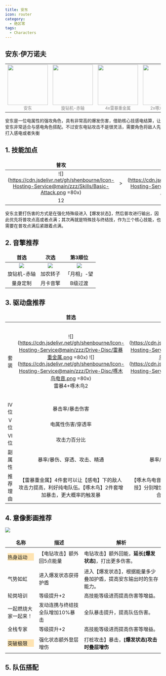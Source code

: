 ```yaml
---
title: 安东
icon: router
category:
  - 绝区零
tags:
  - Characters
---
```


## 安东·伊万诺夫

<!-- #region Introduction -->

<table style="text-align:center">
	<tr>
		<td> <img src="https://cdn.jsdelivr.net/gh/shenbourne/Icon-Hosting-Service@main/zzz/Role-Icons/安东.png" height="130"><br><small style="color:grey;">安东</small> </td>
		<td> <img src="https://cdn.jsdelivr.net/gh/shenbourne/Icon-Hosting-Service@main/zzz/Weapons/旋钻机-赤轴.png" height="130"><br><small style="color:grey;">旋钻机-赤轴</small> </td>
		<td> <img src="https://cdn.jsdelivr.net/gh/shenbourne/Icon-Hosting-Service@main/zzz/Drive-Disc/雷暴重金属.png" height="130"><br><small style="color:grey;">4x雷暴重金属</small> </td>
		<td> <img src="https://cdn.jsdelivr.net/gh/shenbourne/Icon-Hosting-Service@main/zzz/Drive-Disc/啄木鸟电音.png" height="130"><br><small style="color:grey;">2x啄木鸟电音</small> </td>
	</tr>
</table>

<!-- #endregion Introduction -->

安东是一位电属性的强攻角色，具有非常高的爆发伤害，借助核心技感电结算，让安东非常适合与感电角色搭配。不过安东电钻攻击不是很灵活，需要角色将敌人先打入感电或者失衡

<VPCard
	title="电"
	desc="属性"
	logo="https://cdn.jsdelivr.net/gh/shenbourne/Icon-Hosting-Service@main/zzz/Archetype/stats-Electric.svg"
	background="rgba(73, 73, 73,0.15)"
/>

<VPCard
	title="强攻"
	desc="职业"
	logo="https://cdn.jsdelivr.net/gh/shenbourne/Icon-Hosting-Service@main/zzz/Archetype/type-Attack.svg"
	background="rgba(73, 73, 73,0.15)"
/>

<VPCard
	title="白祇重工"
	desc="阵营"
	logo="https://cdn.jsdelivr.net/gh/shenbourne/Icon-Hosting-Service@main/zzz/Camps/Belobog-Heavy-Industries.svg"
	background="rgba(73, 73, 73,0.15)"
/>

<style> 
td, th { 
	border: none!important; 
} 
</style>



## 1. 技能加点

| 普攻 | | 特殊技 | | 终结技 | | 闪避 | | 支援 |
| :---: | :---: | :---: | :---: | :---: | :---: | :---: | :---: | :---: |
|![](https://cdn.jsdelivr.net/gh/shenbourne/Icon-Hosting-Service@main/zzz/Skills/Basic-Attack.png =80x)|>|![](https://cdn.jsdelivr.net/gh/shenbourne/Icon-Hosting-Service@main/zzz/Skills/Special-Attack.png =80x)|=|![](https://cdn.jsdelivr.net/gh/shenbourne/Icon-Hosting-Service@main/zzz/Skills/Chain-Attack.png =80x)|>|![](https://cdn.jsdelivr.net/gh/shenbourne/Icon-Hosting-Service@main/zzz/Skills/Dodgo.png =80x)|=|![](https://cdn.jsdelivr.net/gh/shenbourne/Icon-Hosting-Service@main/zzz/Skills/Assist.png =80x)|
|12| |9+| |9+| |7+| |7+|

安东主要打伤害的方式是在强化特殊级进入【爆发状态】，然后普攻进行输出，因此优先将普攻点高或者点满；其次再就是特殊技与终结技，作为三个核心技能，也需要在普攻点满后紧跟着点满。

## 2. 音擎推荐

| 首选 | 次选 | 第3顺位 |
| :---: | :---: | :---: |
|![](https://cdn.jsdelivr.net/gh/shenbourne/Icon-Hosting-Service@main/zzz/Weapons/旋钻机-赤轴.png)|![](https://cdn.jsdelivr.net/gh/shenbourne/Icon-Hosting-Service@main/zzz/Weapons/加农转子.png)|![](https://cdn.jsdelivr.net/gh/shenbourne/Icon-Hosting-Service@main/zzz/Weapons/「月相」-望.png)|
|旋钻机-赤轴|加农转子|「月相」-望|
|量身定制|月卡音擎|B级过渡|

## 3. 驱动盘推荐

| | 首选 | 次选 | 第3顺位 |
| :---: | :---: | :---: | :---: |
|套装|![](https://cdn.jsdelivr.net/gh/shenbourne/Icon-Hosting-Service@main/zzz/Drive-Disc/雷暴重金属.png =80x) ![](https://cdn.jsdelivr.net/gh/shenbourne/Icon-Hosting-Service@main/zzz/Drive-Disc/啄木鸟电音.png =80x)<br>雷暴4+啄木鸟2|![](https://cdn.jsdelivr.net/gh/shenbourne/Icon-Hosting-Service@main/zzz/Drive-Disc/啄木鸟电音.png =80x) ![](https://cdn.jsdelivr.net/gh/shenbourne/Icon-Hosting-Service@main/zzz/Drive-Disc/雷暴重金属.png =80x)<br>啄木鸟4+雷暴2|![](https://cdn.jsdelivr.net/gh/shenbourne/Icon-Hosting-Service@main/zzz/Drive-Disc/雷暴重金属.png =80x) ![](https://cdn.jsdelivr.net/gh/shenbourne/Icon-Hosting-Service@main/zzz/Drive-Disc/摇摆爵士.png =80x) ![](https://cdn.jsdelivr.net/gh/shenbourne/Icon-Hosting-Service@main/zzz/Drive-Disc/啄木鸟电音.png =80x)<br>雷暴2+爵士2+啄木鸟2|
|IV位|暴击率/暴击伤害|暴击率/暴击伤害|暴击率/暴击伤害|
|V位|电属性伤害/穿透率|电属性伤害/穿透率|电属性伤害/穿透率|
|VI位|攻击力百分比|攻击力百分比|攻击力百分比|
|副属性|暴率/暴伤、穿透、攻击、精通|暴率/暴伤、穿透、攻击、精通|暴率/暴伤、穿透、攻击、精通|
|推荐理由|【雷暴重金属】4件套可以让【感电】下的敌人攻击力提高，利好纯电队伍。【啄木鸟】2件套增加暴击，更大概率的触发暴|【啄木鸟电音】4件套【普攻】闪反【强化特殊技】分别增加1层加攻，安东攻击机制非常契合，很容易吃满3层buff|推荐前期过渡使用，无论是新手期，还是角色尚未养成，后续再替换成【啄木鸟电音】4件套或者【雷暴重金属】4件套。|





## 4. 意像影画推荐

![](https://cdn.jsdelivr.net/gh/shenbourne/Icon-Hosting-Service@main/zzz/Order-Wallpaper-with-Subtitles/安东.jpg)

|名称|描述|解析|
|---|---|---|
|<p style="background-color:rgba(255,165,0,0.3);">热身运动</p>|【电钻攻击】额外回5点能量|电钻攻击】额外回能，**延长[爆发状态]**，打出更多伤害。|
|气势如虹|进入爆发状态获得护盾|进入【爆发状态】，根据能量多少叠加护盾，提高安东输出时的生存能力。|
|轮岗培训|等级提升+2|高技能等级进而提高伤害等增益。|
|一起燃烧大家一起来！|发动连携与终结技全队增加10%暴击|全队暴击提升，提高队伍伤害。|
|全栈专家|等级提升+2|高技能等级进而提高伤害等增益。|
|<p style="background-color:rgba(255,165,0,0.3);">突破极限</p>|强化状态额外登层增伤|打桩攻击】暴击，**[爆发状态]攻击时叠层增伤**|

## 5. 队伍搭配

<!-- @include: ../Teams.md#AnbyAntonRina -->